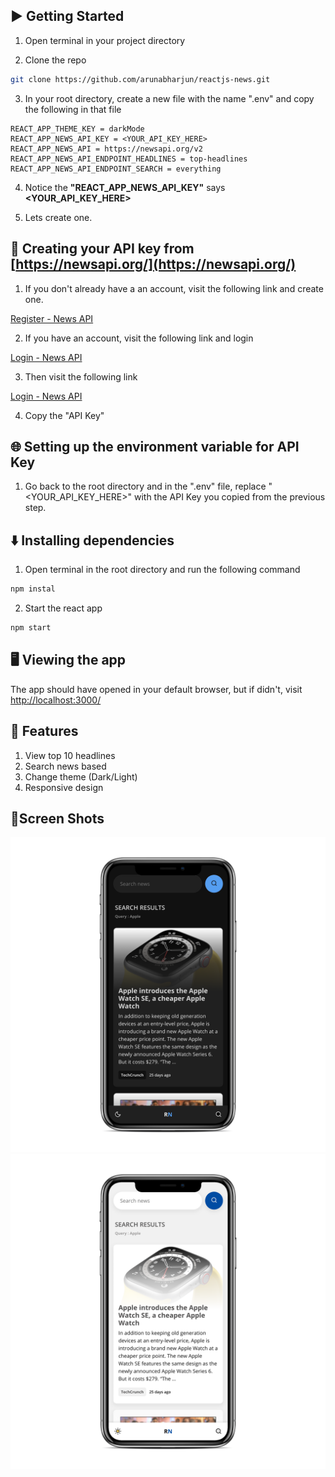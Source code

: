 ## ▶️ Getting Started

1. Open terminal in your project directory

2. Clone the repo

```bash
git clone https://github.com/arunabharjun/reactjs-news.git
```

3. In your root directory, create a new file with the name ".env" and copy the following in that file

```
REACT_APP_THEME_KEY = darkMode
REACT_APP_NEWS_API_KEY = <YOUR_API_KEY_HERE>
REACT_APP_NEWS_API = https://newsapi.org/v2
REACT_APP_NEWS_API_ENDPOINT_HEADLINES = top-headlines
REACT_APP_NEWS_API_ENDPOINT_SEARCH = everything
```

4. Notice the **"REACT_APP_NEWS_API_KEY"** says **<YOUR_API_KEY_HERE>**

5. Lets create one.

## 🔑 Creating your API key from [https://newsapi.org/](https://newsapi.org/)

1. If you don't already have a an account, visit the following link and create one.

[Register - News API](https://newsapi.org/register)

2. If you have an account, visit the following link and login

[Login - News API](https://newsapi.org/login)

3. Then visit the following link

[Login - News API](https://newsapi.org/account)

4. Copy the "API Key"

## 🌐 Setting up the environment variable for API Key

1. Go back to the root directory and in the ".env" file, replace "<YOUR_API_KEY_HERE>" with the API Key you copied from the previous step.

## ⬇️ Installing dependencies

1. Open terminal in the root directory and run the following command

```bash
npm instal
```

2. Start the react app

```bash
npm start
```

## 🖥 Viewing the app

The app should have opened in your default browser, but if didn't, visit [http://localhost:3000/](http://localhost:3000/)

## 🌟 Features

1. View top 10 headlines 
2. Search news based
3. Change theme (Dark/Light)
4. Responsive design

## 📱Screen Shots

![](screens/1.png)
![](screens/2.png)